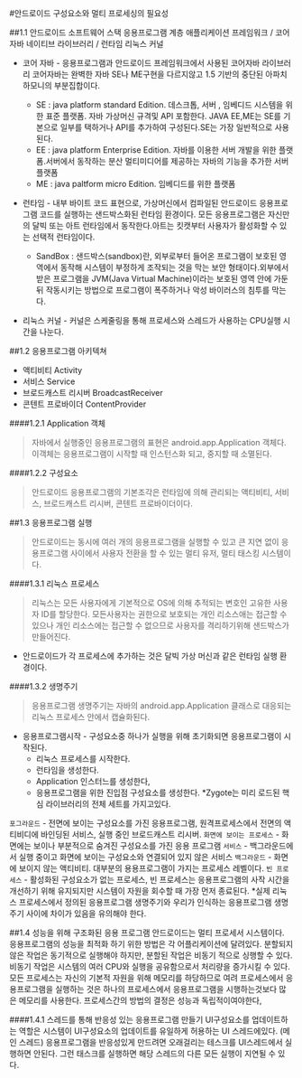 #안드로이드 구성요소와 멀티 프로세싱의 필요성 

##1.1 안드로이드 소프트웨어 스택
		       응용프로그램 계층
		애플리케이션 프레임워크 / 코어자바
        네이티브 라이브러리 /  런타임
                 리눅스 커널

- 코어 자바 -  응용프로그램과 안드로이드 프레임워크에서 사용된 코어자바 라이브러리 코어자바는 완벽한 자바 SE나 ME구현을 다르지않고 1.5 기반의 중단된 아파치 하모니의 부분집합이다.
	- SE : java platform standard Edition. 데스크톱, 서버 , 임베디드 시스템을 위한 표준 플랫폼. 자바 가상머신 규격및 API 포함한다. JAVA EE,ME는 SE를 기본으로 일부를 택하거나 API를 추가하여 구성된다.SE는 가장 일반적으로 사용된다.
	- EE : java platform Enterprise Edition. 자바를 이용한 서버 개발을 위한 플랫폼.서버에서 동작하는 분산 멀티미디어를 제공하는 자바의 기능을 추가한 서버 플랫폼
	- ME : java paltform micro Edition. 임베디드를 위한 플랫폼

- 런타임 - 내부 바이트 코드 표현으로, 가상머신에서 컴파일된 안드로이드 응용프로그램 코드를 실행하는 샌드박스화된 런타임 환경이다. 모든 응용프로그램은 자신만의 달빅 또는 아트 런타임에서 동작한다.아트는 킷캣부터 사용자가 활성화할 수 있는 선택적 런타임이다.
	- SandBox : 샌드박스(sandbox)란, 외부로부터 들어온 프로그램이 보호된 영역에서 동작해 시스템이 부정하게 조작되는 것을 막는 보안 형태이다.외부에서 받은 프로그램을 JVM(Java Virtual Machine)이라는 보호된 영역 안에 가둔 뒤 작동시키는 방법으로 프로그램이 폭주하거나 악성 바이러스의 침투를 막는다. 

- 리눅스 커널 - 커널은 스케줄링을 통해 프로세스와 스레드가 사용하는 CPU실행 시간을 나눈다.


##1.2 응용프로그램 아키텍쳐
- 액티비티 Activity
- 서비스 Service
- 브로드캐스트 리시버 BroadcastReceiver
- 콘텐트 프로바이더 ContentProvider

####1.2.1 Application 객체
>자바에서 실행중인 응용프로그램의 표현은 android.app.Application 객체다. 이객체는 응용프로그램이 시작할 때 인스턴스화 되고, 중지할 때 소멸된다.

####1.2.2 구성요소
>안드로이드 응용프로그램의 기본조각은 런타임에 의해 관리되는 액티비티, 서비스, 브로드캐스트 리시버, 콘텐트 프로바이더이다.


##1.3 응용프로그램 실행 
> 안드로이드는 동시에 여러 개의 응용프로그램을 실행할 수 있고 큰 지연 없이 응용프로그램 사이에서 사용자 전환을 할 수 있는 멀티 유저, 멀티 태스킹 시스템이다.

####1.3.1 리눅스 프로세스
> 리눅스는 모든 사용자에게 기본적으로 OS에 의해 추적되는 변호인 고유한 사용자 ID를 할당한다. 모든사용자는 권한으로 보호되는 개인 리소스애는 접근할 수 있으나 개인 리소스에는 접근할 수 없으므로 사용자를 격리하기위해 샌드박스가 만들어진다.
- 안드로이드가 각 프로세스에 추가하는 것은 달빅 가상 머신과 같은 런타임 실행 환경이다.

####1.3.2 생명주기
>응용프로그램 생명주기는 자바의 android.app.Application 클래스로 대응되는 리눅스 프로세스 안에서 캡슐화된다. 

- 응용프로그램시작 - 구성요소중 하나가 실행을 위해 초기화되면 응용프로그램이 시작된다.
	- 리눅스 프로세스를 시작한다.
	- 런타임을 생성한다.
	- Application 인스터느를 생성한다,
	- 응용프로그램을 위한 진입점 구성요소를 생성한다.
*Zygote는 미리 로드된 핵심 라이브러리의 전체 세트를 가지고있다.

`포그라운드` - 전면에 보이는 구성요소를 가진 응용프로그램, 원격프로세스에서 전면의 액티비디에 바인딩된 서비스, 실행 중인 브로드캐스트 리시버.
`화면에 보이는 프로세스` - 화면에는 보이나 부분적으로 숨겨진 구성요소를 가진 응용 프로그램
`서비스` -  백그라운드에서 실행 중이고 화면에 보이는 구성요소와 연결되어 있지 않은 서비스
`백그라운드` -  화면에 보이지 않는 액티비티. 대부분의 용용프로그램이 가지는 프로세스 레벨이다.
`빈 프로세스` - 활성화된 구성요소가 없는 프로세스, 빈 프로세스는 응용프로그램의 사작 시간을 개선하기 위해 유지되지만 시스템이 자원을 회수할 때 가장 먼저 종료된다.
*실제  리눅스 프로세스에서 정의된 응용프로그램 생명주기와 우리가 인식하는 응용프로그램 생명주기 사이에 차이가 있음을 유의해야 한다.

##1.4 성능을 위해 구조화된 응용 프로그램
안드로이드는 멀티 프로세서 시스템이다. 응용프로그램의 성능을 최적화 하기 위한 방법은 각 어플리케이션에 달려있다. 분할되지 않은 작업은 동기적으로 실행해야 하지만, 분할된 작업은 비동기 적으로 싱행할 수 있다.
비동기 작업은 시스템의 여러 CPU와 실행을 공유함으로서 처리량을 증가시킬 수 있다.
모든 프로세스는 자신의 기본적 자원을 위해 메모리를 하당하므로 여려 프로세스에서 응용프로그램을 실행하는 것은 하나의 프로세스에서 응용프로그램을 시행하는것보다 많은 메모리를 사용한다. 프로세스간의 방법의 결정은 성능과 독립적이여야한다,

####1.4.1 스레드를 통해 반응성 있는 응용프로그램 만들기
UI구성요소를 업데이트하는 역할은 시스템이 UI구성요소의 업데이트를 유일하게 허용하는 UI 스레드에있다.
(메인 스레드)
응용프로그램을 반응성있게 만드려면 오래걸리는 테스크를 UI스레드에서 실행하면 안된다. 그런 태스크를 실행하면 해당 스레드의 다른 모든 실행이 지연될 수 있다.






